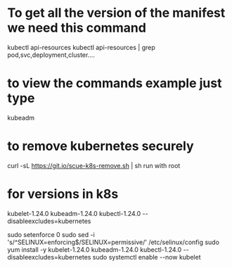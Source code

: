 # To get all the version of the manifest we need this command 
kubectl api-resources 
kubectl api-resources | grep pod,svc,deployment,cluster....

# to view the commands example just type 
kubeadm

# to remove kubernetes securely
curl -sL https://git.io/scue-k8s-remove.sh | sh
run with root
# for versions in k8s
kubelet-1.24.0 kubeadm-1.24.0 kubectl-1.24.0 --disableexcludes=kubernetes


sudo setenforce 0
sudo sed -i 's/^SELINUX=enforcing$/SELINUX=permissive/' /etc/selinux/config
sudo yum install -y kubelet-1.24.0 kubeadm-1.24.0 kubectl-1.24.0 --disableexcludes=kubernetes
sudo systemctl enable --now kubelet